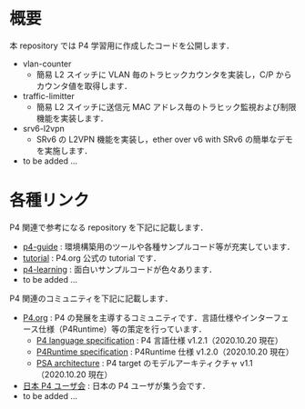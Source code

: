 # 概要

本 repository では P4 学習用に作成したコードを公開します．

- vlan-counter
  - 簡易 L2 スイッチに VLAN 毎のトラヒックカウンタを実装し，C/P からカウンタ値を取得します．
- traffic-limitter
  - 簡易 L2 スイッチに送信元 MAC アドレス毎のトラヒック監視および制限機能を実装します．
- srv6-l2vpn
  - SRv6 の L2VPN 機能を実装し，ether over v6 with SRv6 の簡単なデモを実施します．
- to be added ...

# 各種リンク

P4 関連で参考になる repository を下記に記載します．

- [p4-guide](https://github.com/jafingerhut/p4-guide) : 環境構築用のツールや各種サンプルコード等が充実しています．
- [tutorial](https://github.com/p4lang/tutorials) : P4.org 公式の tutorial です．
- [p4-learning](https://github.com/nsg-ethz/p4-learning) : 面白いサンプルコードが色々あります．
- to be added ...

P4 関連のコミュニティを下記に記載します．

- [P4.org](https://p4.org/) : P4 の発展を主導するコミュニティです．言語仕様やインターフェース仕様（P4Runtime）等の策定を行っています．
  - [P4 language specification](https://p4.org/p4-spec/docs/P4-16-v1.2.1.html) : P4 言語仕様 v1.2.1（2020.10.20 現在）
  - [P4Runtime specification](https://p4.org/p4runtime/spec/v1.2.0/P4Runtime-Spec.html) : P4Runtime 仕様 v1.2.0（2020.10.20 現在） 
  - [PSA architecture](https://p4.org/p4-spec/docs/PSA-v1.1.0.html) : P4 target のモデルアーキティクチャ v1.1（2020.10.20 現在）
- [日本 P4 ユーザ会](https://p4users.org/) : 日本の P4 ユーザが集う会です．
- to be added ...
